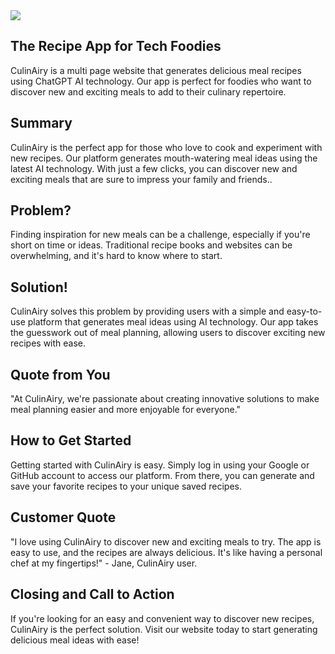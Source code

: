 <!--
> This material was originally posted [here](http://www.quora.com/What-is-Amazons-approach-to-product-development-and-product-management). It is reproduced here for posterities sake.

There is an approach called "working backwards" that is widely used at Amazon. They work backwards from the customer, rather than starting with an idea for a product and trying to bolt customers onto it. While working backwards can be applied to any specific product decision, using this approach is especially important when developing new products or features.

For new initiatives a product manager typically starts by writing an internal press release announcing the finished product. The target audience for the press release is the new/updated product's customers, which can be retail customers or internal users of a tool or technology. Internal press releases are centered around the customer problem, how current solutions (internal or external) fail, and how the new product will blow away existing solutions.

If the benefits listed don't sound very interesting or exciting to customers, then perhaps they're not (and shouldn't be built). Instead, the product manager should keep iterating on the press release until they've come up with benefits that actually sound like benefits. Iterating on a press release is a lot less expensive than iterating on the product itself (and quicker!).

If the press release is more than a page and a half, it is probably too long. Keep it simple. 3-4 sentences for most paragraphs. Cut out the fat. Don't make it into a spec. You can accompany the press release with a FAQ that answers all of the other business or execution questions so the press release can stay focused on what the customer gets. My rule of thumb is that if the press release is hard to write, then the product is probably going to suck. Keep working at it until the outline for each paragraph flows.

Oh, and I also like to write press-releases in what I call "Oprah-speak" for mainstream consumer products. Imagine you're sitting on Oprah's couch and have just explained the product to her, and then you listen as she explains it to her audience. That's "Oprah-speak", not "Geek-speak".

Once the project moves into development, the press release can be used as a touchstone; a guiding light. The product team can ask themselves, "Are we building what is in the press release?" If they find they're spending time building things that aren't in the press release (overbuilding), they need to ask themselves why. This keeps product development focused on achieving the customer benefits and not building extraneous stuff that takes longer to build, takes resources to maintain, and doesn't provide real customer benefit (at least not enough to warrant inclusion in the press release).
 -->


<img src="logo.png"/>

## The Recipe App for Tech Foodies ##
  CulinAiry is a multi page website that generates delicious meal recipes using ChatGPT AI technology. Our app is perfect for foodies who want to discover new and exciting meals to add to their culinary repertoire.

## Summary ##
  CulinAiry is the perfect app for those who love to cook and experiment with new recipes. Our platform generates mouth-watering meal ideas using the latest AI technology. With just a few clicks, you can discover new and exciting meals that are sure to impress your family and friends..

## Problem? ##
  Finding inspiration for new meals can be a challenge, especially if you're short on time or ideas. Traditional recipe books and websites can be overwhelming, and it's hard to know where to start.

## Solution! ##
  CulinAiry solves this problem by providing users with a simple and easy-to-use platform that generates meal ideas using AI technology. Our app takes the guesswork out of meal planning, allowing users to discover exciting new recipes with ease.

## Quote from You ##
  "At CulinAiry, we're passionate about creating innovative solutions to make meal planning easier and more enjoyable for everyone."

## How to Get Started ##
  Getting started with CulinAiry is easy. Simply log in using your Google or GitHub account to access our platform. From there, you can generate and save your favorite recipes to your unique saved recipes.

## Customer Quote ##
  "I love using CulinAiry to discover new and exciting meals to try. The app is easy to use, and the recipes are always delicious. It's like having a personal chef at my fingertips!" - Jane, CulinAiry user.

## Closing and Call to Action ##
  If you're looking for an easy and convenient way to discover new recipes, CulinAiry is the perfect solution. Visit our website today to start generating delicious meal ideas with ease!
